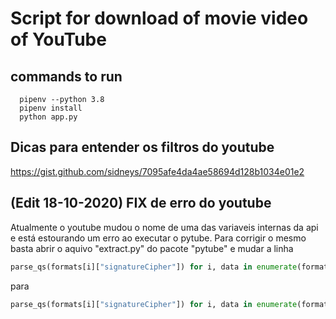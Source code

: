 # Script for download of movie video of YouTube

## commands to run

```
  pipenv --python 3.8
  pipenv install
  python app.py
```

## Dicas para entender os filtros do youtube

https://gist.github.com/sidneys/7095afe4da4ae58694d128b1034e01e2

## (Edit 18-10-2020) FIX de erro do youtube

Atualmente o youtube mudou o nome de uma das variaveis internas da api e está estourando um erro ao executar o pytube.
Para corrigir o mesmo basta abrir o aquivo "extract.py" do pacote "pytube" e mudar a linha

```python
parse_qs(formats[i]["signatureCipher"]) for i, data in enumerate(formats)
```

para

```python
parse_qs(formats[i]["signatureCipher"]) for i, data in enumerate(formats)
```
